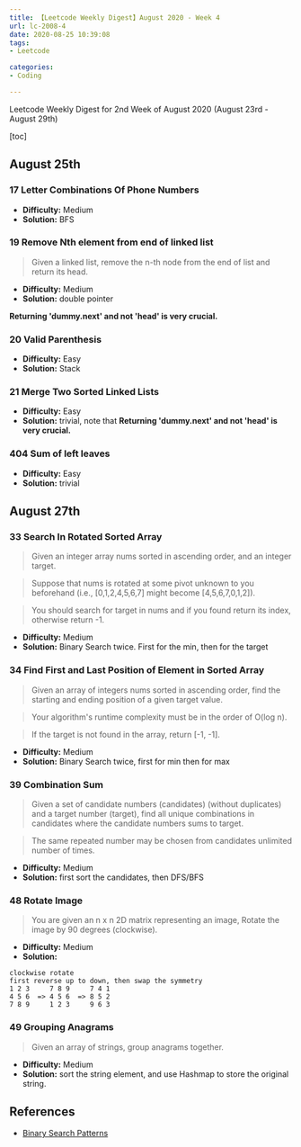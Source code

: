 ```yaml
---
title: 【Leetcode Weekly Digest】August 2020 - Week 4
url: lc-2008-4
date: 2020-08-25 10:39:08
tags: 
- Leetcode

categories: 
- Coding

---
```


Leetcode Weekly Digest for 2nd Week of August 2020 (August 23rd - August 29th)

[toc]

<!--more-->

## August 25th

### 17 Letter Combinations Of Phone Numbers

- **Difficulty:** Medium
- **Solution:** BFS

### 19 Remove Nth element from end of linked list

> Given a linked list, remove the n-th node from the end of list and return its head.

- **Difficulty:** Medium
- **Solution:** double pointer

**Returning 'dummy.next' and not 'head' is very crucial.**

### 20 Valid Parenthesis

- **Difficulty:** Easy
- **Solution:** Stack

### 21 Merge Two Sorted Linked Lists

- **Difficulty:** Easy
- **Solution:** trivial, note that **Returning 'dummy.next' and not 'head' is very crucial.**

### 404 Sum of left leaves

- **Difficulty:** Easy
- **Solution:** trivial



## August 27th

### 33 Search In Rotated Sorted Array

> Given an integer array nums sorted in ascending order, and an integer target.

> Suppose that nums is rotated at some pivot unknown to you beforehand (i.e., [0,1,2,4,5,6,7] might become [4,5,6,7,0,1,2]).

> You should search for target in nums and if you found return its index, otherwise return -1.

- **Difficulty:** Medium
- **Solution:** Binary Search twice. First for the min, then for the target


### 34 Find First and Last Position of Element in Sorted Array

> Given an array of integers nums sorted in ascending order, find the starting and ending position of a given target value.

> Your algorithm's runtime complexity must be in the order of O(log n).

> If the target is not found in the array, return [-1, -1].

- **Difficulty:** Medium
- **Solution:** Binary Search twice, first for min then for max


### 39 Combination Sum

> Given a set of candidate numbers (candidates) (without duplicates) and a target number (target), find all unique combinations in candidates where the candidate numbers sums to target.

> The same repeated number may be chosen from candidates unlimited number of times.

- **Difficulty:** Medium
- **Solution:** first sort the candidates, then DFS/BFS

### 48 Rotate Image

> You are given an n x n 2D matrix representing an image, Rotate the image by 90 degrees (clockwise).

- **Difficulty:** Medium
- **Solution:** 
```
clockwise rotate
first reverse up to down, then swap the symmetry 
1 2 3     7 8 9     7 4 1
4 5 6  => 4 5 6  => 8 5 2
7 8 9     1 2 3     9 6 3
```

### 49 Grouping Anagrams

> Given an array of strings, group anagrams together.

- **Difficulty:** Medium
- **Solution:** sort the string element, and use Hashmap to store the original string.




## References

- [Binary Search Patterns](https://blog.csdn.net/qq_25800311/article/details/82734239)

